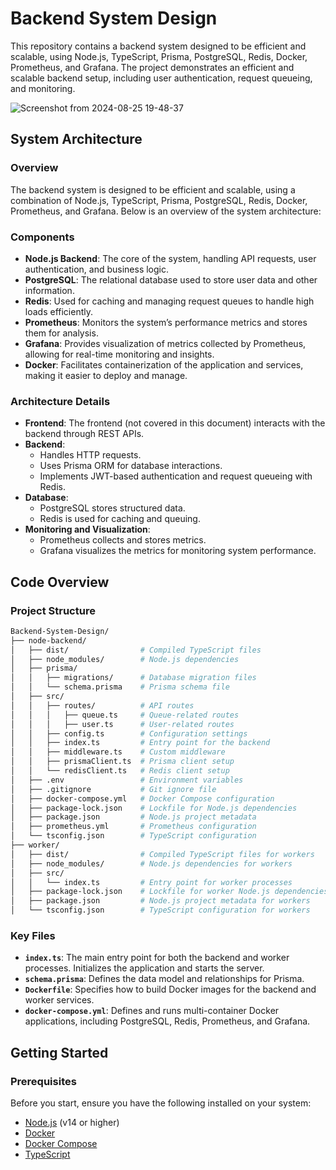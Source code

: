 # Backend System Design

This repository contains a backend system designed to be efficient and scalable, using Node.js, TypeScript, Prisma, PostgreSQL, Redis, Docker, Prometheus, and Grafana. The project demonstrates an efficient and scalable backend setup, including user authentication, request queueing, and monitoring.

![Screenshot from 2024-08-25 19-48-37](https://github.com/user-attachments/assets/114434a5-f94a-4692-b5bf-8bfc3bea93b3)


## System Architecture

### Overview

The backend system is designed to be efficient and scalable, using a combination of Node.js, TypeScript, Prisma, PostgreSQL, Redis, Docker, Prometheus, and Grafana. Below is an overview of the system architecture:



### Components

- **Node.js Backend**: The core of the system, handling API requests, user authentication, and business logic.
- **PostgreSQL**: The relational database used to store user data and other information.
- **Redis**: Used for caching and managing request queues to handle high loads efficiently.
- **Prometheus**: Monitors the system’s performance metrics and stores them for analysis.
- **Grafana**: Provides visualization of metrics collected by Prometheus, allowing for real-time monitoring and insights.
- **Docker**: Facilitates containerization of the application and services, making it easier to deploy and manage.

### Architecture Details

- **Frontend**: The frontend (not covered in this document) interacts with the backend through REST APIs.
- **Backend**:
  - Handles HTTP requests.
  - Uses Prisma ORM for database interactions.
  - Implements JWT-based authentication and request queueing with Redis.
- **Database**:
  - PostgreSQL stores structured data.
  - Redis is used for caching and queuing.
- **Monitoring and Visualization**:
  - Prometheus collects and stores metrics.
  - Grafana visualizes the metrics for monitoring system performance.

## Code Overview

### Project Structure
```bash
Backend-System-Design/
├── node-backend/
│   ├── dist/                # Compiled TypeScript files
│   ├── node_modules/        # Node.js dependencies
│   ├── prisma/
│   │   ├── migrations/      # Database migration files
│   │   └── schema.prisma    # Prisma schema file
│   ├── src/
│   │   ├── routes/          # API routes
│   │   │   ├── queue.ts     # Queue-related routes
│   │   │   ├── user.ts      # User-related routes
│   │   ├── config.ts        # Configuration settings
│   │   ├── index.ts         # Entry point for the backend
│   │   ├── middleware.ts    # Custom middleware
│   │   ├── prismaClient.ts  # Prisma client setup
│   │   └── redisClient.ts   # Redis client setup
│   ├── .env                 # Environment variables
│   ├── .gitignore           # Git ignore file
│   ├── docker-compose.yml   # Docker Compose configuration
│   ├── package-lock.json    # Lockfile for Node.js dependencies
│   ├── package.json         # Node.js project metadata
│   ├── prometheus.yml       # Prometheus configuration
│   └── tsconfig.json        # TypeScript configuration
├── worker/
│   ├── dist/                # Compiled TypeScript files for workers
│   ├── node_modules/        # Node.js dependencies for workers
│   ├── src/
│   │   └── index.ts         # Entry point for worker processes
│   ├── package-lock.json    # Lockfile for worker Node.js dependencies
│   ├── package.json         # Node.js project metadata for workers
│   └── tsconfig.json        # TypeScript configuration for workers
```


### Key Files

- **`index.ts`**: The main entry point for both the backend and worker processes. Initializes the application and starts the server.
- **`schema.prisma`**: Defines the data model and relationships for Prisma.
- **`Dockerfile`**: Specifies how to build Docker images for the backend and worker services.
- **`docker-compose.yml`**: Defines and runs multi-container Docker applications, including PostgreSQL, Redis, Prometheus, and Grafana.

## Getting Started

### Prerequisites

Before you start, ensure you have the following installed on your system:

- [Node.js](https://nodejs.org/) (v14 or higher)
- [Docker](https://www.docker.com/)
- [Docker Compose](https://docs.docker.com/compose/)
- [TypeScript](https://www.typescriptlang.org/)


